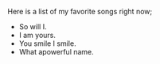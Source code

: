 Here is a list of my favorite songs right now;
* So will I.
* I am yours.
* You smile I smile.
* What apowerful name.
